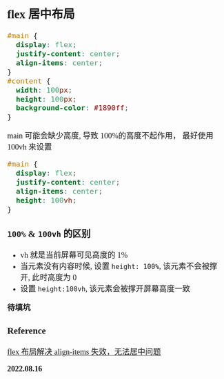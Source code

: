 <font size=4 face='楷体'>

## flex 居中布局

```scss
#main {
  display: flex;
  justify-content: center;
  align-items: center;
}
#content {
  width: 100px;
  height: 100px;
  background-color: #1890ff;
}
```

main 可能会缺少高度, 导致 100%的高度不起作用， 最好使用 100vh 来设置

```scss
#main {
  display: flex;
  justify-content: center;
  align-items: center;
  height: 100vh;
}
```

### `100%` & `100vh` 的区别

- vh 就是当前屏幕可见高度的 1%
- 当元素没有内容时候, 设置 `height: 100%`, 该元素不会被撑开, 此时高度为 0
- 设置 `height:100vh`, 该元素会被撑开屏幕高度一致

**待填坑**

### Reference

[flex 布局解决 align-items 失效，无法居中问题](https://blog.csdn.net/qq_36608036/article/details/123170232)

**2022.08.16**
